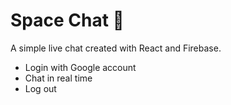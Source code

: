 # Space Chat 💬

A simple live chat created with React and Firebase.
- Login with Google account
- Chat in real time
- Log out
